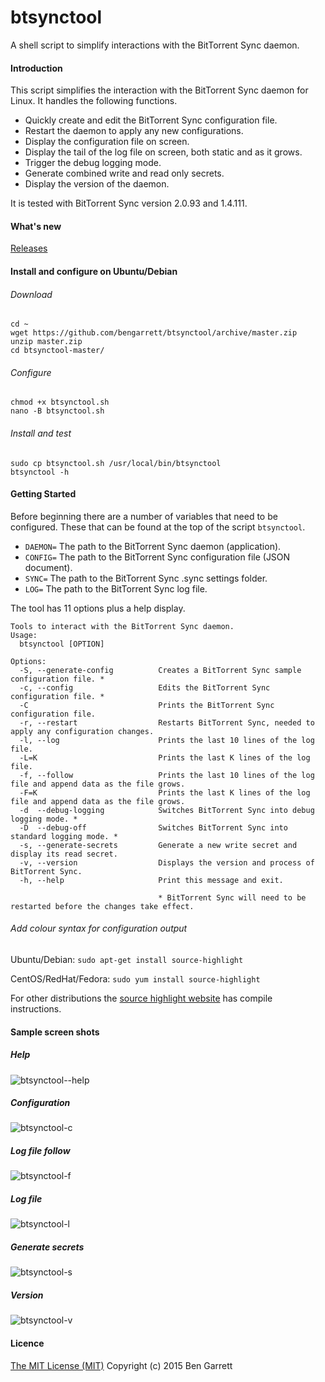 btsynctool
==========

A shell script to simplify interactions with the BitTorrent Sync daemon.

#### Introduction
This script simplifies the interaction with the BitTorrent Sync daemon for Linux. It handles the following functions.
* Quickly create and edit the BitTorrent Sync configuration file.
* Restart the daemon to apply any new configurations.
* Display the configuration file on screen.
* Display the tail of the log file on screen, both static and as it grows.
* Trigger the debug logging mode.
* Generate combined write and read only secrets.
* Display the version of the daemon.

It is tested with BitTorrent Sync version 2.0.93 and 1.4.111.

#### What's new
[Releases](https://github.com/bengarrett/btsynctool/releases)

#### Install and configure on Ubuntu/Debian
###### Download
```
cd ~
wget https://github.com/bengarrett/btsynctool/archive/master.zip
unzip master.zip
cd btsynctool-master/
```
###### Configure
```
chmod +x btsynctool.sh
nano -B btsynctool.sh
```
###### Install and test
```
sudo cp btsynctool.sh /usr/local/bin/btsynctool
btsynctool -h
```

#### Getting Started
Before beginning there are a number of variables that need to be configured. These that can be found at the top of the script `btsynctool`.
* `DAEMON=` The path to the BitTorrent Sync daemon (application).
* `CONFIG=` The path to the BitTorrent Sync configuration file (JSON document).
* `SYNC=` The path to the BitTorrent Sync .sync settings folder.
* `LOG=`    The path to the BitTorrent Sync log file.

The tool has 11 options plus a help display.
```
Tools to interact with the BitTorrent Sync daemon.
Usage:
  btsynctool [OPTION]

Options:
  -S, --generate-config          Creates a BitTorrent Sync sample configuration file. * 
  -c, --config                   Edits the BitTorrent Sync configuration file. *
  -C                             Prints the BitTorrent Sync configuration file.
  -r, --restart                  Restarts BitTorrent Sync, needed to apply any configuration changes.
  -l, --log                      Prints the last 10 lines of the log file.
  -L=K                           Prints the last K lines of the log file.
  -f, --follow                   Prints the last 10 lines of the log file and append data as the file grows.
  -F=K                           Prints the last K lines of the log file and append data as the file grows.
  -d  --debug-logging            Switches BitTorrent Sync into debug logging mode. *
  -D  --debug-off                Switches BitTorrent Sync into standard logging mode. *
  -s, --generate-secrets         Generate a new write secret and display its read secret.
  -v, --version                  Displays the version and process of BitTorrent Sync.
  -h, --help                     Print this message and exit.

                                 * BitTorrent Sync will need to be restarted before the changes take effect.
```

###### Add colour syntax for configuration output

Ubuntu/Debian: `sudo apt-get install source-highlight`

CentOS/RedHat/Fedora: `sudo yum install source-highlight`

For other distributions the [source highlight website](https://www.gnu.org/software/src-highlite/) has compile instructions.

#### Sample screen shots

##### Help
![btsynctool--help](https://cloud.githubusercontent.com/assets/513842/6430192/7afea28a-c053-11e4-8386-c2bcc1991d10.png)

##### Configuration
![btsynctool-c](https://cloud.githubusercontent.com/assets/513842/6430189/7aca3e1e-c053-11e4-99c4-68bcb7f85126.png)

##### Log file follow
![btsynctool-f](https://cloud.githubusercontent.com/assets/513842/6430190/7acd5176-c053-11e4-9351-26d68ff98851.png)

##### Log file
![btsynctool-l](https://cloud.githubusercontent.com/assets/513842/6430193/7affc3cc-c053-11e4-99cd-79df2fe96c88.png)

##### Generate secrets
![btsynctool-s](https://cloud.githubusercontent.com/assets/513842/6430194/7b2d32bc-c053-11e4-99c6-e84e4ad9eca4.png)

##### Version
![btsynctool-v](https://cloud.githubusercontent.com/assets/513842/6430195/7b316076-c053-11e4-8156-f899fbd96c7a.png)

#### Licence
[The MIT License (MIT)](http://opensource.org/licenses/MIT)
Copyright (c) 2015 Ben Garrett
